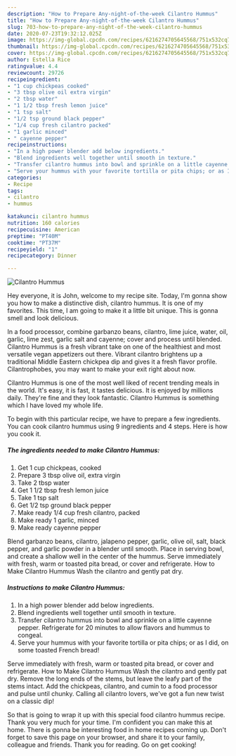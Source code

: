 ```yaml
---
description: "How to Prepare Any-night-of-the-week Cilantro Hummus"
title: "How to Prepare Any-night-of-the-week Cilantro Hummus"
slug: 703-how-to-prepare-any-night-of-the-week-cilantro-hummus
date: 2020-07-23T19:32:12.025Z
image: https://img-global.cpcdn.com/recipes/6216274705645568/751x532cq70/cilantro-hummus-recipe-main-photo.jpg
thumbnail: https://img-global.cpcdn.com/recipes/6216274705645568/751x532cq70/cilantro-hummus-recipe-main-photo.jpg
cover: https://img-global.cpcdn.com/recipes/6216274705645568/751x532cq70/cilantro-hummus-recipe-main-photo.jpg
author: Estella Rice
ratingvalue: 4.4
reviewcount: 29726
recipeingredient:
- "1 cup chickpeas cooked"
- "3 tbsp olive oil extra virgin"
- "2 tbsp water"
- "1 1/2 tbsp fresh lemon juice"
- "1 tsp salt"
- "1/2 tsp ground black pepper"
- "1/4 cup fresh cilantro packed"
- "1 garlic minced"
- " cayenne pepper"
recipeinstructions:
- "In a high power blender add below ingredients."
- "Blend ingredients well together until smooth in texture."
- "Transfer cilantro hummus into bowl and sprinkle on a little cayenne pepper. Refrigerate for 20 minutes to allow flavors and hummus to congeal."
- "Serve your hummus with your favorite tortilla or pita chips; or as I did, on some toasted French bread!"
categories:
- Recipe
tags:
- cilantro
- hummus

katakunci: cilantro hummus 
nutrition: 160 calories
recipecuisine: American
preptime: "PT40M"
cooktime: "PT37M"
recipeyield: "1"
recipecategory: Dinner

---
```



![Cilantro Hummus](https://img-global.cpcdn.com/recipes/6216274705645568/751x532cq70/cilantro-hummus-recipe-main-photo.jpg)

Hey everyone, it is John, welcome to my recipe site. Today, I'm gonna show you how to make a distinctive dish, cilantro hummus. It is one of my favorites. This time, I am going to make it a little bit unique. This is gonna smell and look delicious.

In a food processor, combine garbanzo beans, cilantro, lime juice, water, oil, garlic, lime zest, garlic salt and cayenne; cover and process until blended. Cilantro Hummus is a fresh vibrant take on one of the healthiest and most versatile vegan appetizers out there. Vibrant cilantro brightens up a traditional Middle Eastern chickpea dip and gives it a fresh flavor profile. Cilantrophobes, you may want to make your exit right about now.

Cilantro Hummus is one of the most well liked of recent trending meals in the world. It's easy, it is fast, it tastes delicious. It is enjoyed by millions daily. They're fine and they look fantastic. Cilantro Hummus is something which I have loved my whole life.


To begin with this particular recipe, we have to prepare a few ingredients. You can cook cilantro hummus using 9 ingredients and 4 steps. Here is how you cook it.

<!--inarticleads1-->

##### The ingredients needed to make Cilantro Hummus:

1. Get 1 cup chickpeas, cooked
1. Prepare 3 tbsp olive oil, extra virgin
1. Take 2 tbsp water
1. Get 1 1/2 tbsp fresh lemon juice
1. Take 1 tsp salt
1. Get 1/2 tsp ground black pepper
1. Make ready 1/4 cup fresh cilantro, packed
1. Make ready 1 garlic, minced
1. Make ready  cayenne pepper


Blend garbanzo beans, cilantro, jalapeno pepper, garlic, olive oil, salt, black pepper, and garlic powder in a blender until smooth. Place in serving bowl, and create a shallow well in the center of the hummus. Serve immediately with fresh, warm or toasted pita bread, or cover and refrigerate. How to Make Cilantro Hummus Wash the cilantro and gently pat dry. 

<!--inarticleads2-->

##### Instructions to make Cilantro Hummus:

1. In a high power blender add below ingredients.
1. Blend ingredients well together until smooth in texture.
1. Transfer cilantro hummus into bowl and sprinkle on a little cayenne pepper. Refrigerate for 20 minutes to allow flavors and hummus to congeal.
1. Serve your hummus with your favorite tortilla or pita chips; or as I did, on some toasted French bread!


Serve immediately with fresh, warm or toasted pita bread, or cover and refrigerate. How to Make Cilantro Hummus Wash the cilantro and gently pat dry. Remove the long ends of the stems, but leave the leafy part of the stems intact. Add the chickpeas, cilantro, and cumin to a food processor and pulse until chunky. Calling all cilantro lovers, we&#39;ve got a fun new twist on a classic dip! 

So that is going to wrap it up with this special food cilantro hummus recipe. Thank you very much for your time. I'm confident you can make this at home. There is gonna be interesting food in home recipes coming up. Don't forget to save this page on your browser, and share it to your family, colleague and friends. Thank you for reading. Go on get cooking!
